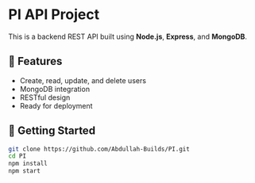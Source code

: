 # PI API Project

This is a backend REST API built using **Node.js**, **Express**, and **MongoDB**.

## 🔧 Features

- Create, read, update, and delete users
- MongoDB integration
- RESTful design
- Ready for deployment

## 🚀 Getting Started

```bash
git clone https://github.com/Abdullah-Builds/PI.git
cd PI
npm install
npm start
